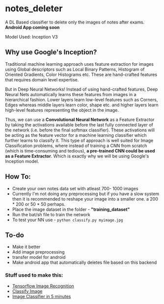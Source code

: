 # notes_deleter
A DL Based classifier to delete only the images of notes after exams.\
**Android App coming soon**

Model Used: Inception V3

## Why use Google's Inception?

Traditional machine learning approach uses feature extraction for images using Global descriptors such as Local Binary Patterns, Histogram of Oriented Gradients, Color Histograms etc.  These are hand-crafted features that requires domain level expertise.

But in Deep Neural Networks! Instead of using hand-crafted features, Deep Neural Nets automatically learns these features from images in a hierarchical fashion. Lower layers learn low-level features such as Corners, Edges whereas middle layers learn color, shape etc. and higher layers learn high-level features representing the object in the image.

Thus, we can use a **Convolutional Neural Network** as a Feature Extractor by taking the activations available before the last fully connected layer of the network (i.e. before the final softmax classifier). These activations will be acting as the feature vector for a machine learning classifier which further learns to classify it. This type of approach is well suited for Image Classification problems, where instead of training a CNN from scratch (which is time-consuming and tedious), **a pre-trained CNN could be used as a Feature Extractor**.
Which is exactly why we will be using Google's Inception model.



## How To:

 * Create your own notes data set with atleast 700- 1000 images
 * Currently I'm not doing any preprocessing but if you have a slow system then it is recommended to reshape your image into a smaller one. a 200 * 200 or 50 * 50 perhaps.
 * Place the image dataset in the folder -  **"training_dataset"**
 * Run the bat/sh file to train the network
 * To test your NN use - `python classify.py myimage.jpg`

## To-do

* Make it better
* Add image preprocessing
* transfer model for android
* Make android app that automatically deletes file based on this backend
### Stuff used to make this:

 * [Tensorflow Image Recognition](https://www.tensorflow.org/tutorials/image_recognition)
 * [Classify Image](https://github.com/tensorflow/models/blob/master/tutorials/image/imagenet/classify_image.py/)
 * [Image Classifier in 5 minutes](https://www.youtube.com/watch?v=QfNvhPx5Px8)